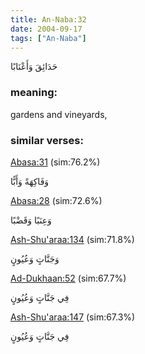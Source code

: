 ```yaml
---
title: An-Naba:32
date: 2004-09-17
tags: ["An-Naba"]
---
```

حَدَائِقَ وَأَعْنَابًا
### meaning: 
gardens and vineyards,
### similar verses: 

[Abasa:31](/80/31) (sim:76.2%)

وَفَاكِهَةً وَأَبًّا

[Abasa:28](/80/28) (sim:72.6%)

وَعِنَبًا وَقَضْبًا

[Ash-Shu'araa:134](/26/134) (sim:71.8%)

وَجَنَّاتٍ وَعُيُونٍ

[Ad-Dukhaan:52](/44/52) (sim:67.7%)

فِي جَنَّاتٍ وَعُيُونٍ

[Ash-Shu'araa:147](/26/147) (sim:67.3%)

فِي جَنَّاتٍ وَعُيُونٍ
